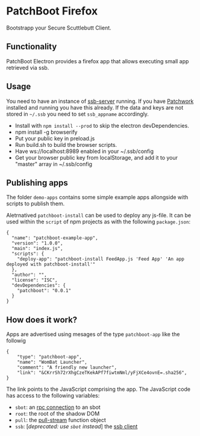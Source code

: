 # PatchBoot Firefox

Bootstrapp your Secure Scuttlebutt Client.

## Functionality

PatchBoot Electron provides a firefox app that allows executing small app retrieved via ssb.

## Usage

You need to have an instance of [ssb-server](https://github.com/ssbc/ssb-server) running. If you have [Patchwork](https://github.com/ssbc/patchwork/) installed and running you have this already. If the data and keys are not stored in `~/.ssb` you need to set `ssb_appname` accordingly.

- Install with `npm install --prod`
  to skip the electron devDependencies.
- npm install -g browserify
- Put your public key in preload.js
- Run build.sh to build the browser scripts.
- Have ws://localhost:8989 enabled in your ~/.ssb/config
- Get your browser public key from localStorage,
  and add it to your "master" array in ~/.ssb/config

## Publishing apps

The folder `demo-apps` contains some simple example apps allongside with scripts to publish them.

Aletrnatived `patchboot-install` can be used to deploy any js-file. It can be used within the `script` of npm projects as with the following `package.json`:

```
{
  "name": "patchboot-example-app",
  "version": "1.0.0",
  "main": "index.js",
  "scripts": {
    "deploy-app": "patchboot-install FeedApp.js 'Feed App' 'An app deployed with patchboot-install'"
  },
  "author": "",
  "license": "ISC",
  "devDependencies": {
    "patchboot": "0.0.1"
  }
}
```

## How does it work?

Apps are advertised using mesages of the type `patchboot-app` like the followig

```
{
    "type": "patchboot-app",
    "name": "WomBat Launcher",
    "comment": "A friendly new launcher",
    "link": "&CKrrSh72rXhgCzeTKekAPf7fiwtmNml/yFjXCe4ovnE=.sha256",
}
```

The link points to the JavaScript comprising the app. The JavaScript code has access to the following variables:

- `sbot`: an [rpc connection](https://ssbc.github.io/scuttlebutt-protocol-guide/#rpc-protocol) to an sbot
- `root`: the root of the shadow DOM
- `pull`: the [pull-stream](https://github.com/pull-stream/pull-stream) function object
- `ssb`: [*deprecated: use `sbot` instead*] the [ssb client](https://github.com/ssbc/ssb-client)


